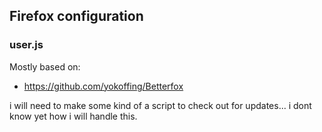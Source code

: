 ## Firefox configuration

### user.js
Mostly based on:
- https://github.com/yokoffing/Betterfox

i will need to make some kind of a script to check out for updates... i dont know yet how i will handle this.
